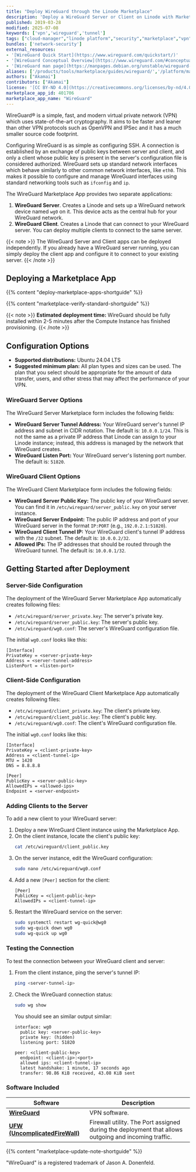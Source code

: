 ```yaml
---
title: "Deploy WireGuard through the Linode Marketplace"
description: 'Deploy a WireGuard Server or Client on Linode with Marketplace Apps.'
published: 2019-03-28
modified: 2025-07-08
keywords: ['vpn','wireguard','tunnel']
tags: ["cloud-manager","linode platform","security","marketplace","vpn"]
bundles: ['network-security']
external_resources:
- '[WireGuard Quick Start](https://www.wireguard.com/quickstart/)'
- '[WireGuard Conceptual Overview](https://www.wireguard.com/#conceptual-overview)'
- '[WireGuard man page](https://manpages.debian.org/unstable/wireguard-tools/wg.8.en.html)'
aliases: ['/products/tools/marketplace/guides/wireguard/','/platform/marketplace/deploy-wireguard-with-marketplace-apps/', '/platform/one-click/deploy-wireguard-with-one-click-apps/','/guides/deploy-wireguard-with-one-click-apps/','/guides/deploy-wireguard-with-marketplace-apps/','/guides/wireguard-marketplace-app/']
authors: ["Akamai"]
contributors: ["Akamai"]
license: '[CC BY-ND 4.0](https://creativecommons.org/licenses/by-nd/4.0)'
marketplace_app_id: 401706
marketplace_app_name: "WireGuard"
---
```


WireGuard&#174; is a simple, fast, and modern virtual private network (VPN) which uses state-of-the-art cryptography. It aims to be faster and leaner than other VPN protocols such as OpenVPN and IPSec and it has a much smaller source code footprint.

Configuring WireGuard is as simple as configuring SSH. A connection is established by an exchange of public keys between server and client, and only a client whose public key is present in the server's configuration file is considered authorized. WireGuard sets up standard network interfaces which behave similarly to other common network interfaces, like `eth0`. This makes it possible to configure and manage WireGuard interfaces using standard networking tools such as `ifconfig` and `ip`.

The WireGuard Marketplace App provides two separate applications:
1. **WireGuard Server**. Creates a Linode and sets up a WireGuard network device named `wg0` on it. This device acts as the central hub for your WireGuard network.
2. **WireGuard Client**. Creates a Linode that can connect to your WireGuard server. You can deploy multiple clients to connect to the same server.

{{< note >}}
The WireGuard Server and Client apps can be deployed independently. If you already have a WireGuard server running, you can simply deploy the client app and configure it to connect to your existing server.
{{< /note >}}

## Deploying a Marketplace App

{{% content "deploy-marketplace-apps-shortguide" %}}

{{% content "marketplace-verify-standard-shortguide" %}}

{{< note >}}
**Estimated deployment time:** WireGuard should be fully installed within 2-5 minutes after the Compute Instance has finished provisioning.
{{< /note >}}

## Configuration Options

- **Supported distributions:** Ubuntu 24.04 LTS
- **Suggested minimum plan:** All plan types and sizes can be used. The plan that you select should be appropriate for the amount of data transfer, users, and other stress that may affect the performance of your VPN.

### WireGuard Server Options

The WireGuard Server Marketplace form includes the following fields:

- **WireGuard Server Tunnel Address:** Your WireGuard server's tunnel IP address and subnet in CIDR notation. The default is: `10.0.0.1/24`. This is not the same as a private IP address that Linode can assign to your Linode instance; instead, this address is managed by the network that WireGuard creates.
- **WireGuard Listen Port:** Your WireGuard server's listening port number. The default is: `51820`.

### WireGuard Client Options

The WireGuard Client Marketplace form includes the following fields:

- **WireGuard Server Public Key:** The public key of your WireGuard server. You can find it in `/etc/wireguard/server_public.key` on your server instance.
- **WireGuard Server Endpoint:** The public IP address and port of your WireGuard server in the format `IP:PORT` (e.g., `192.0.2.1:51820`).
- **WireGuard Client Tunnel IP:** Your WireGuard client's tunnel IP address with the `/32` subnet. The default is: `10.0.0.2/32`.
- **Allowed IPs:** The IP addresses that should be routed through the WireGuard tunnel. The default is: `10.0.0.1/32`.

## Getting Started after Deployment

### Server-Side Configuration

The deployment of the WireGuard Server Marketplace App automatically creates following files:

- `/etc/wireguard/server_private.key`: The server's private key.
- `/etc/wireguard/server_public.key`: The server's public key.
- `/etc/wireguard/wg0.conf`: The server's WireGuard configuration file.

The initial `wg0.conf` looks like this:

```file
[Interface]
PrivateKey = <server-private-key>
Address = <server-tunnel-address>
ListenPort = <listen-port>
```

### Client-Side Configuration

The deployment of the WireGuard Client Marketplace App automatically creates following files:

- `/etc/wireguard/client_private.key`: The client's private key.
- `/etc/wireguard/client_public.key`: The client's public key.
- `/etc/wireguard/wg0.conf`: The client's WireGuard configuration file.

The initial `wg0.conf` looks like this:

```file
[Interface]
PrivateKey = <client-private-key>
Address = <client-tunnel-ip>
MTU = 1420
DNS = 8.8.8.8

[Peer]
PublicKey = <server-public-key>
AllowedIPs = <allowed-ips>
Endpoint = <server-endpoint>
```

### Adding Clients to the Server

To add a new client to your WireGuard server:

1. Deploy a new WireGuard Client instance using the Marketplace App.
2. On the client instance, locate the client's public key:
   ```bash
   cat /etc/wireguard/client_public.key
   ```
3. On the server instance, edit the WireGuard configuration:
   ```bash
   sudo nano /etc/wireguard/wg0.conf
   ```
4. Add a new `[Peer]` section for the client:
   ```file
   [Peer]
   PublicKey = <client-public-key>
   AllowedIPs = <client-tunnel-ip>
   ```
5. Restart the WireGuard service on the server:
   ```bash
   sudo systemctl restart wg-quick@wg0
   sudo wg-quick down wg0
   sudo wg-quick up wg0
   ```

### Testing the Connection

To test the connection between your WireGuard client and server:

1. From the client instance, ping the server's tunnel IP:
   ```bash
   ping <server-tunnel-ip>
   ```

2. Check the WireGuard connection status:
   ```bash
   sudo wg show
   ```

   You should see an similar output similar:
   ```output
   interface: wg0
     public key: <server-public-key>
     private key: (hidden)
     listening port: 51820

   peer: <client-public-key>
     endpoint: <client-ip>:<port>
     allowed ips: <client-tunnel-ip>
     latest handshake: 1 minute, 17 seconds ago
     transfer: 98.86 KiB received, 43.08 KiB sent
   ```

### Software Included

| **Software** | **Description** |
|--------------|-----------------|
| [**WireGuard**](https://www.wireguard.com) | VPN software. |
| [**UFW (UncomplicatedFireWall)**](https://wiki.ubuntu.com/UncomplicatedFirewall) | Firewall utility. The Port assigned during the deployment that allows outgoing and incoming traffic. |

{{% content "marketplace-update-note-shortguide" %}}

"WireGuard" is a registered trademark of Jason A. Donenfeld.